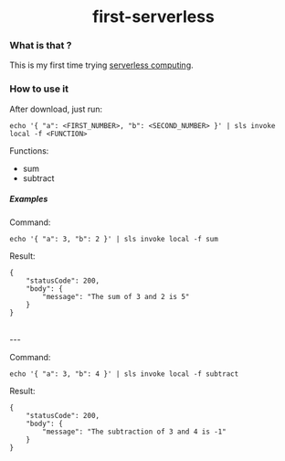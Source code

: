 <h1 align="center"> first-serverless </h1>

### What is that ?

This is my first time trying [serverless computing](https://en.wikipedia.org/wiki/Serverless_computing).

### How to use it

After download, just run:
```
echo '{ "a": <FIRST_NUMBER>, "b": <SECOND_NUMBER> }' | sls invoke local -f <FUNCTION>
```

Functions:
- sum
- subtract

##### Examples

Command:
```
echo '{ "a": 3, "b": 2 }' | sls invoke local -f sum
```
Result:
```
{
    "statusCode": 200,
    "body": {
        "message": "The sum of 3 and 2 is 5"
    }
}
```

<br>
---
<br>

Command:
```
echo '{ "a": 3, "b": 4 }' | sls invoke local -f subtract
```
Result:
```
{
    "statusCode": 200,
    "body": {
        "message": "The subtraction of 3 and 4 is -1"
    }
}
```
